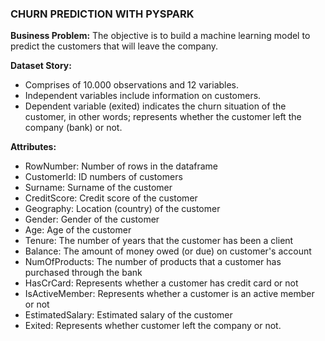 ### **CHURN PREDICTION WITH PYSPARK**

**Business Problem:** The objective is to build a machine learning model to predict the customers that will leave the company. 

**Dataset Story:**      
* Comprises of 10.000 observations and 12 variables.     
* Independent variables include information on customers.     
* Dependent variable (exited) indicates the churn situation of the customer, in other words; represents whether the customer left the company (bank) or not.

**Attributes:**

* RowNumber: Number of rows in the dataframe
* CustomerId: ID numbers of customers
* Surname: Surname of the customer
* CreditScore: Credit score of the customer
* Geography: Location (country) of the customer
* Gender: Gender of the customer
* Age: Age of the customer
* Tenure: The number of years that the customer has been a client
* Balance: The amount of money owed (or due) on customer's account
* NumOfProducts: The number of products that a customer has purchased through the bank
* HasCrCard: Represents whether a customer has credit card or not
* IsActiveMember: Represents whether a customer is an active member or not
* EstimatedSalary: Estimated salary of the customer
* Exited: Represents whether customer left the company or not.
